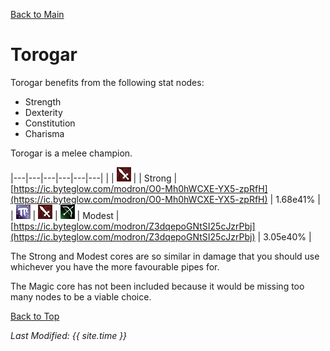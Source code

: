 [Back to Main](index.md)

# Torogar

Torogar benefits from the following stat nodes:
* Strength
* Dexterity
* Constitution
* Charisma

Torogar is a melee champion.

|---|---|---|---|---|---|
|   | ![Melee Icon](images\melee.png) |   | Strong  | [https://ic.byteglow.com/modron/O0-Mh0hWCXE-YX5-zpRfH](https://ic.byteglow.com/modron/O0-Mh0hWCXE-YX5-zpRfH) | 1.68e41% |
| ![Magic Icon](images\magic.png) | ![Melee Icon](images\melee.png) | ![Ranged Icon](images\ranged.png) | Modest  | [https://ic.byteglow.com/modron/Z3dqepoGNtSI25cJzrPbj](https://ic.byteglow.com/modron/Z3dqepoGNtSI25cJzrPbj) | 3.05e40% |

The Strong and Modest cores are so similar in damage that you should use whichever you have the more favourable pipes for.

The Magic core has not been included because it would be missing too many nodes to be a viable choice.

[Back to Top](#top)

*Last Modified: {{ site.time }}*